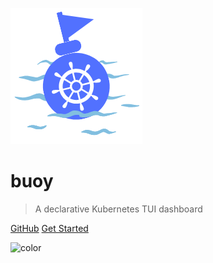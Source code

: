 <!-- _coverpage.md -->

![logo](_media/logo.png)

# buoy

> A declarative Kubernetes TUI dashboard

[GitHub](https://github.com/everettraven/buoy)
[Get Started](#buoy)

<!-- background color -->

![color](#ffffff)